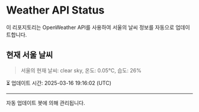 
# Weather API Status

이 리포지토리는 OpenWeather API를 사용하여 서울의 날씨 정보를 자동으로 업데이트합니다.

## 현재 서울 날씨
> 서울의 현재 날씨: clear sky, 온도: 0.05°C, 습도: 26%

⏳ 업데이트 시간: 2025-03-16 19:16:02 (UTC)

---
자동 업데이트 봇에 의해 관리됩니다.
